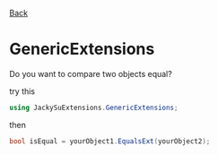 [Back](https://github.com/twjackysu/JackySuExtensions/blob/master/README.md)

# GenericExtensions

Do you want to compare two objects equal?

try this

```csharp
using JackySuExtensions.GenericExtensions;
```

then
```csharp
bool isEqual = yourObject1.EqualsExt(yourObject2);
```